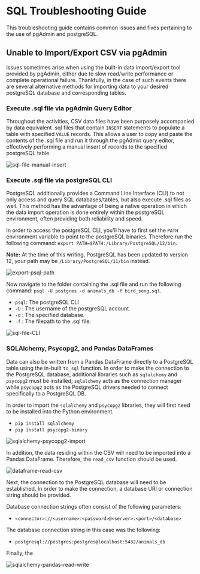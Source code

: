 # SQL Troubleshooting Guide

This troubleshooting guide contains common issues and fixes pertaining to the use of pgAdmin and postgreSQL.

## Unable to Import/Export CSV via pgAdmin

Issues sometimes arise when using the built-in data import/export tool provided by pgAdmin, either due to slow read/write performance or complete operational failure. Thankfully, in the case of such events there are several alternative methods for importing data to your desired postgreSQL database and corresponding tables.

### Execute .sql file via pgAdmin Query Editor

Throughout the activities, CSV data files have been purposely accompanied by data equivalent .sql files that contain `INSERT` statements to populate a table with specified `VALUE` records. This allows a user to copy and paste the contents of the .sql file and run it through the pgAdmin query editor, effectively performing a manual insert of records to the specified postgreSQL table.

![sql-file-manual-insert](Images/sql-file-manual-insert.png)

### Execute .sql file via postgreSQL CLI

PostgreSQL additionally provides a Command Line Interface (CLI) to not only access and query SQL databases/tables, but also execute .sql files as well. This method has the advantage of being a native operation in which the data import operation is done entirely within the postgreSQL environment, often providing both reliability and speed.

In order to access the postgreSQL CLI, you'll have to first set the `PATH` environment variable to point to the postgreSQL binaries. Therefore run the following command: `export PATH=$PATH:/Library/PostgreSQL/12/bin`.

**Note:** At the time of this writing, PostgreSQL has been updated to version 12, your path may be `/Library/PostgreSQL/11/bin` instead.

![export-psql-path](Images/export-psql-path.png)

Now navigate to the folder containing the .sql file and run the following command: `psql -U postgres -d animals_db -f bird_song.sql`.

* `psql`: The postgreSQL CLI
* `-U` : The username of the postgreSQL account.
* `-d` : The specified database.
* `-f` : The filepath to the .sql file.

![sql-file-CLI](Images/sql-file-CLI.png)

### SQLAlchemy, Psycopg2, and Pandas DataFrames

Data can also be written from a Pandas DataFrame directly to a PostgreSQL table using the in-built `to_sql` function. In order to make the connection to the PostgreSQL database, additional libraries such as `sqlalchemy` and `psycopg2` must be installed; `sqlalchemy` acts as the connection manager while `psycopg2` acts as the PostgreSQL drivers needed to connect specifically to a PostgreSQL DB.

In order to import the `sqlalchemy` and `psycopg2` libraries, they will first need to be installed into the Python environment.

* `pip install sqlalchemy`
* `pip install psycopg2-binary`

![sqlalchemy-psycopg2-import](Images/sqlalchemy-psycopg2-import.png)

In addition, the data residing within the CSV will need to be imported into a Pandas DataFrame. Therefore, the `read_csv` function should be used.

![dataframe-read-csv](Images/dataframe-read-csv.png)

Next, the connection to the PostgreSQL database will need to be established. In order to make the connection, a database URI or connection string should be provided.

Database connection strings often consist of the following parameters:

* `<connector>://<username>:<password>@<server>:<port>/<database>`

The database connection string in this case was the following:

* `postgresql://postgres:postgres@localhost:5432/animals_db`

Finally, the 

![sqlalchemy-pandas-read-write](Images/sqlalchemy-pandas-read-write.png)
